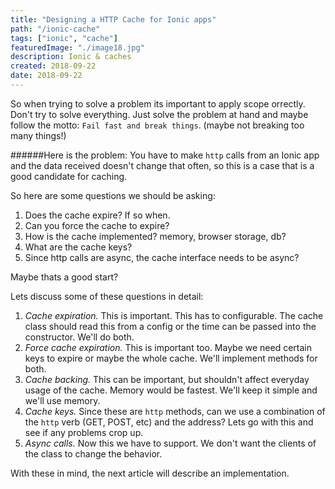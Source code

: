 ```yaml
---
title: "Designing a HTTP Cache for Ionic apps"
path: "/ionic-cache"
tags: ["ionic", "cache"]
featuredImage: "./image18.jpg"
description: Ionic & caches
created: 2018-09-22
date: 2018-09-22
---
```


So when trying to solve a problem its important to apply scope orrectly. Don't try to solve everything. Just solve the problem at hand and maybe follow the motto: `Fail fast and break things`. (maybe not breaking too many things!)

######Here is the problem:
You have to make `http` calls from an Ionic app and the data received doesn't change that often, so this is a case that is a good candidate for caching.

So here are some questions we should be asking:

1. Does the cache expire? If so when.
2. Can you force the cache to expire?
3. How is the cache implemented? memory, browser storage, db?
4. What are the cache keys?
5. Since http calls are async, the cache interface needs to be async?

Maybe thats a good start?

Lets discuss some of these questions in detail:

1. _Cache expiration._ This is important. This has to configurable. The cache class should read this from a config or the time can be passed into the constructor. We'll do both.
2. _Force cache expiration._ This is important too. Maybe we need certain keys to expire or maybe the whole cache. We'll implement methods for both.
3. _Cache backing._ This can be important, but shouldn't affect everyday usage of the cache. Memory would be fastest. We'll keep it simple and we'll use memory.
4. _Cache keys._ Since these are `http` methods, can we use a combination of the `http` verb (GET, POST, etc) and the address? Lets go with this and see if any problems crop up.
5. _Async calls._ Now this we have to support. We don't want the clients of the class to change the behavior.

With these in mind, the next article will describe an implementation.
